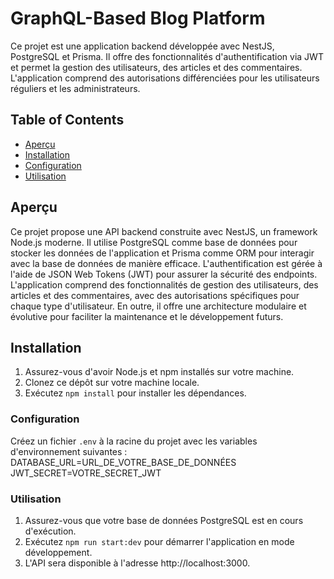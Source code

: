 # GraphQL-Based Blog Platform

Ce projet est une application backend développée avec NestJS, PostgreSQL et Prisma. Il offre des fonctionnalités d'authentification via JWT et permet la gestion des utilisateurs, des articles et des commentaires. L'application comprend des autorisations différenciées pour les utilisateurs réguliers et les administrateurs.

## Table of Contents
- [Aperçu](#Aperçu)
- [Installation](#Installation)
- [Configuration](#Configuration)
- [Utilisation](#Utilisation)


## Aperçu
Ce projet propose une API backend construite avec NestJS, un framework Node.js moderne. Il utilise PostgreSQL comme base de données pour stocker les données de l'application et Prisma comme ORM pour interagir avec la base de données de manière efficace. L'authentification est gérée à l'aide de JSON Web Tokens (JWT) pour assurer la sécurité des endpoints. L'application comprend des fonctionnalités de gestion des utilisateurs, des articles et des commentaires, avec des autorisations spécifiques pour chaque type d'utilisateur. En outre, il offre une architecture modulaire et évolutive pour faciliter la maintenance et le développement futurs.

## Installation
1. Assurez-vous d'avoir Node.js et npm installés sur votre machine.
2. Clonez ce dépôt sur votre machine locale.
3. Exécutez `npm install` pour installer les dépendances.

### Configuration
Créez un fichier `.env` à la racine du projet avec les variables d'environnement suivantes :
DATABASE_URL=URL_DE_VOTRE_BASE_DE_DONNÉES
JWT_SECRET=VOTRE_SECRET_JWT

### Utilisation
1. Assurez-vous que votre base de données PostgreSQL est en cours d'exécution.
2. Exécutez `npm run start:dev` pour démarrer l'application en mode développement.
3. L'API sera disponible à l'adresse http://localhost:3000.




